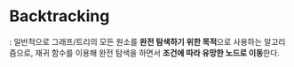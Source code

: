 # Backtracking

: 일반적으로 그래프/트리의 모든 원소를 **완전 탐색하기 위한 목적**으로 사용하는 알고리즘으로, 재귀 함수를 이용해 완전 탐색을 하면서 **조건에 따라 유망한 노드로 이동**한다.
